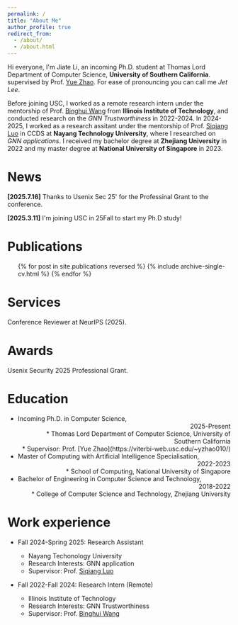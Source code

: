 ```yaml
---
permalink: /
title: "About Me"
author_profile: true
redirect_from: 
  - /about/
  - /about.html
---
```


Hi everyone, I'm Jiate Li, an incoming Ph.D. student at Thomas Lord Department of Computer Science, **University of Southern California**. supervised by Prof. [Yue Zhao](https://viterbi-web.usc.edu/~yzhao010/). For ease of pronouncing you can call me *Jet Lee*.

Before joining USC, I worked as a remote research intern under the mentorship of Prof. [Binghui Wang](https://wangbinghui.net/) from **Illinois Institute of Technology**, and conducted research on the *GNN Trustworthiness* in 2022-2024. In 2024-2025, I worked as a research assitant under the mentorship of Prof. [Siqiang Luo](https://siqiangluo.com/) in CCDS at **Nayang Technology University**, where I researched on *GNN applications*. I received my bachelor degree at **Zhejiang University** in 2022 and my master degree at **National University of Singapore** in 2023.

News
====
**[2025.7.16]** Thanks to Usenix Sec 25' for the Professinal Grant to the conference.

**[2025.3.11]** I'm joining USC in 25Fall to start my Ph.D study!


Publications
====
  <ul>{% for post in site.publications reversed %}
    {% include archive-single-cv.html %}
  {% endfor %}</ul>
 
Services
====
Conference Reviewer at NeurIPS (2025).

Awards
====
Usenix Security 2025 Professional Grant.


Education
====
* Incoming Ph.D. in Computer Science, <div style="text-align: right;"> 2025-Present </div>
     <div style="text-align: right;">* Thomas Lord Department of Computer Science, University of Southern California</div>
     <div style="text-align: right;">* Supervisor: Prof. [Yue Zhao](https://viterbi-web.usc.edu/~yzhao010/)</div>
* Master of Computing with Artificial Intelligence Specialisation, <div style="text-align: right;">2022-2023 </div>
     <div style="text-align: right;">* School of Computing, National University of Singapore</div>
* Bachelor of Engineering in Computer Science and Technology, <div style="text-align: right;">2018-2022</div>
     <div style="text-align: right;">* College of Computer Science and Technology, Zhejiang University </div>

Work experience
====

* Fall 2024-Spring 2025: Research Assistant
  * Nayang Techonology University
  * Research Interests: GNN application
  * Supervisor: Prof. [Siqiang Luo](https://siqiangluo.com/)

* Fall 2022-Fall 2024: Research Intern (Remote)
  * Illinois Institute of Technology
  * Research Interests: GNN Trustworthiness
  * Supervisor: Prof. [Binghui Wang](https://wangbinghui.net/)
